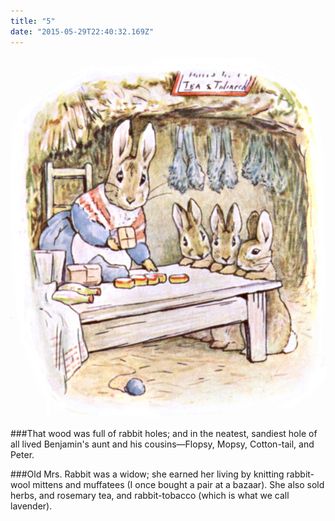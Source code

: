 ```yaml
---
title: "5"
date: "2015-05-29T22:40:32.169Z"
---
```


![Punky Dunk, gold fish, bird ](./12.jpg)

###That wood was full of rabbit holes; and in the neatest, sandiest hole of all lived Benjamin's aunt and his cousins—Flopsy, Mopsy, Cotton-tail, and Peter.

###Old Mrs. Rabbit was a widow; she earned her living by knitting rabbit-wool mittens and muffatees (I once bought a pair at a bazaar). She also sold herbs, and rosemary tea, and rabbit-tobacco (which is what we call lavender).
